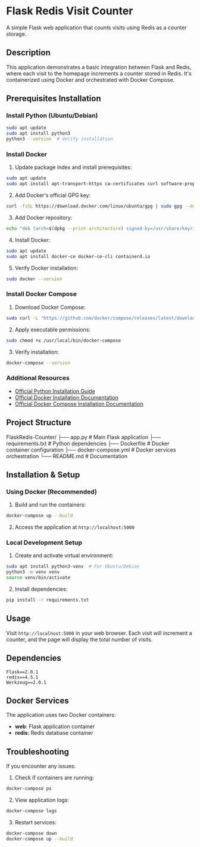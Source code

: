 # Flask Redis Visit Counter

A simple Flask web application that counts visits using Redis as a counter storage.

## Description

This application demonstrates a basic integration between Flask and Redis, where each visit to the homepage increments a counter stored in Redis. It's containerized using Docker and orchestrated with Docker Compose.

## Prerequisites Installation

### Install Python (Ubuntu/Debian)
```bash
sudo apt update
sudo apt install python3
python3 --version  # Verify installation
```

### Install Docker
1. Update package index and install prerequisites:
```bash
sudo apt update
sudo apt install apt-transport-https ca-certificates curl software-properties-common
```

2. Add Docker's official GPG key:
```bash
curl -fsSL https://download.docker.com/linux/ubuntu/gpg | sudo gpg --dearmor -o /usr/share/keyrings/docker-archive-keyring.gpg
```

3. Add Docker repository:
```bash
echo "deb [arch=$(dpkg --print-architecture) signed-by=/usr/share/keyrings/docker-archive-keyring.gpg] https://download.docker.com/linux/ubuntu $(lsb_release -cs) stable" | sudo tee /etc/apt/sources.list.d/docker.list > /dev/null
```

4. Install Docker:
```bash
sudo apt update
sudo apt install docker-ce docker-ce-cli containerd.io
```

5. Verify Docker installation:
```bash
sudo docker --version
```

### Install Docker Compose
1. Download Docker Compose:
```bash
sudo curl -L "https://github.com/docker/compose/releases/latest/download/docker-compose-$(uname -s)-$(uname -m)" -o /usr/local/bin/docker-compose
```

2. Apply executable permissions:
```bash
sudo chmod +x /usr/local/bin/docker-compose
```

3. Verify installation:
```bash
docker-compose --version
```

### Additional Resources
- [Official Python Installation Guide](https://www.python.org/downloads/)
- [Official Docker Installation Documentation](https://docs.docker.com/engine/install/)
- [Official Docker Compose Installation Documentation](https://docs.docker.com/compose/install/)

## Project Structure

FlaskRedis-Counter/
├── app.py # Main Flask application
├── requirements.txt # Python dependencies
├── Dockerfile # Docker container configuration
├── docker-compose.yml # Docker services orchestration
└── README.md # Documentation

## Installation & Setup

### Using Docker (Recommended)

1. Build and run the containers:
```bash
docker-compose up --build
```

2. Access the application at `http://localhost:5000`

### Local Development Setup

1. Create and activate virtual environment:
```bash
sudo apt install python3-venv  # For Ubuntu/Debian
python3 -m venv venv
source venv/bin/activate
```

2. Install dependencies:
```bash
pip install -r requirements.txt
```

## Usage

Visit `http://localhost:5000` in your web browser. Each visit will increment a counter, and the page will display the total number of visits.

## Dependencies

```
Flask==2.0.1
redis==4.5.1
Werkzeug==2.0.1
```

## Docker Services

The application uses two Docker containers:
- **web**: Flask application container
- **redis**: Redis database container

## Troubleshooting

If you encounter any issues:

1. Check if containers are running:
```bash
docker-compose ps
```

2. View application logs:
```bash
docker-compose logs
```

3. Restart services:
```bash
docker-compose down
docker-compose up --build
```